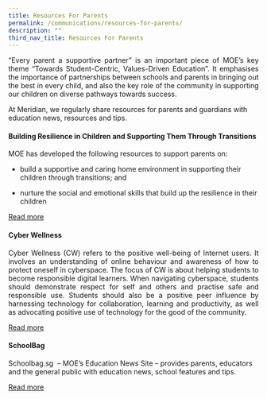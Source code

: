 ```yaml
---
title: Resources For Parents
permalink: /communications/resources-for-parents/
description: ""
third_nav_title: Resources For Parents
---
```

<p align = "justify">“Every parent a supportive partner” is an important piece of MOE’s key theme “Towards Student-Centric, Values-Driven Education”. It emphasises the importance of partnerships between schools and parents in bringing out the best in every child, and also the key role of the community in supporting our children on diverse pathways towards success.</p>

At Meridian, we regularly share resources for parents and guardians with education news, resources and tips.

#### Building Resilience in Children and Supporting Them Through Transitions

MOE has developed the following resources to support parents on:

*   build a supportive and caring home environment in supporting their children through transitions; and  
    
*   nurture the social and emotional skills that build up the resilience in their children

<a href = "">Read more</a>

#### Cyber Wellness

<p align = "justify">Cyber Wellness (CW) refers to the positive well-being of Internet users. It involves an understanding of online behaviour and awareness of how to protect oneself in cyberspace. The focus of CW is about helping students to become responsible digital learners. When navigating cyberspace, students should demonstrate respect for self and others and practise safe and responsible use. Students should also be a positive peer influence by harnessing technology for collaboration, learning and productivity, as well as advocating positive use of technology for the good of the community.</p>

<a href = "">Read more</a>

#### SchoolBag

Schoolbag.sg  – MOE’s Education News Site – provides parents, educators and the general public with education news, school features and tips.

<a href = "">Read more</a>

